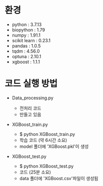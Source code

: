 # 환경
+ python : 3.7.13
+ biopython : 1.79
+ numpy : 1.91.1
+ scikit learn : 0.23.1
+ pandas : 1.0.5
+ tqdm : 4.56.0
+ optuna : 2.10.1
+ xgboost : 1.1.1


# 코드 실행 방법
+ Data_processing.py
  + 전처리 코드
  + 만들고 있음
  
+ XGBoost_train.py
  + $ python XGBoost_train.py
  + 학습 코드 (약 6시간 소요) 
  + model 폴더에 'XGBoost.pkl'이 생성

+ XGBoost_test.py
  + $ python XGBoost_test.py
  +  코드 (25분 소요)
  + data 폴더에 'XGBoost.csv'파일이 생성됨
